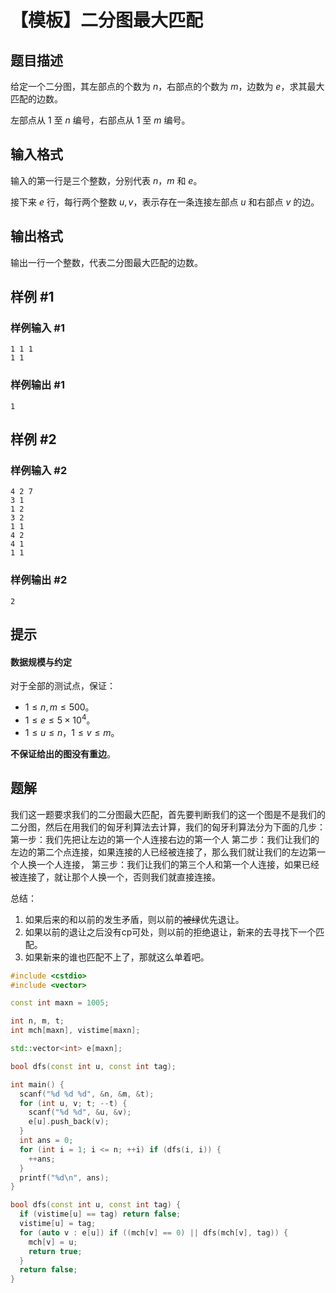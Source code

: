 # 【模板】二分图最大匹配

## 题目描述

给定一个二分图，其左部点的个数为 $n$，右部点的个数为 $m$，边数为 $e$，求其最大匹配的边数。

左部点从 $1$ 至 $n$ 编号，右部点从 $1$ 至 $m$ 编号。

## 输入格式

输入的第一行是三个整数，分别代表 $n$，$m$ 和 $e$。

接下来 $e$ 行，每行两个整数 $u, v$，表示存在一条连接左部点 $u$ 和右部点 $v$ 的边。

## 输出格式

输出一行一个整数，代表二分图最大匹配的边数。

## 样例 #1

### 样例输入 #1

```
1 1 1
1 1
```

### 样例输出 #1

```
1
```

## 样例 #2

### 样例输入 #2

```
4 2 7
3 1
1 2
3 2
1 1
4 2
4 1
1 1
```

### 样例输出 #2

```
2
```

## 提示

#### 数据规模与约定

对于全部的测试点，保证：
- $1 \leq n, m \leq 500$。
- $1 \leq e \leq 5 \times 10^4$。
- $1 \leq u \leq n$，$1 \leq v \leq m$。

**不保证给出的图没有重边**。

## 题解
我们这一题要求我们的二分图最大匹配，首先要判断我们的这一个图是不是我们的二分图，然后在用我们的匈牙利算法去计算，我们的匈牙利算法分为下面的几步：
第一步：我们先把让左边的第一个人连接右边的第一个人
第二步：我们让我们的左边的第二个点连接，如果连接的人已经被连接了，那么我们就让我们的左边第一个人换一个人连接，
第三步：我们让我们的第三个人和第一个人连接，如果已经被连接了，就让那个人换一个，否则我们就直接连接。

总结：
1. 如果后来的和以前的发生矛盾，则以前的~~被绿~~优先退让。
2. 如果以前的退让之后没有cp可处，则以前的拒绝退让，新来的去寻找下一个匹配。
3. 如果新来的谁也匹配不上了，那就这么单着吧。


```cpp
#include <cstdio>
#include <vector>

const int maxn = 1005;

int n, m, t;
int mch[maxn], vistime[maxn];

std::vector<int> e[maxn];

bool dfs(const int u, const int tag);

int main() {
  scanf("%d %d %d", &n, &m, &t);
  for (int u, v; t; --t) {
    scanf("%d %d", &u, &v);
    e[u].push_back(v);
  }
  int ans = 0;
  for (int i = 1; i <= n; ++i) if (dfs(i, i)) {
    ++ans;
  }
  printf("%d\n", ans);
}

bool dfs(const int u, const int tag) {
  if (vistime[u] == tag) return false;
  vistime[u] = tag;
  for (auto v : e[u]) if ((mch[v] == 0) || dfs(mch[v], tag)) {
    mch[v] = u;
    return true;
  }
  return false;
}
```